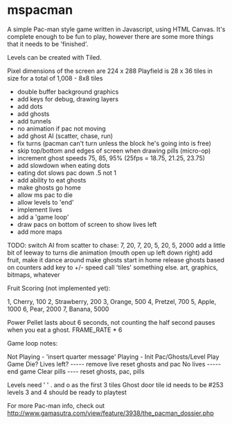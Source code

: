 # mspacman

A simple Pac-man style game written in Javascript, using HTML Canvas. It's complete enough to be fun to play, however there are some more things that it needs to be 'finished'.

Levels can be created with Tiled.

Pixel dimensions of the screen are 224 x 288
Playfield is 28 x 36 tiles in size for a total of 1,008 - 8x8 tiles

+ double buffer background graphics
+ add keys for debug, drawing layers
+ add dots
+ add ghosts
+ add tunnels
+ no animation if pac not moving
+ add ghost AI (scatter, chase, run)
+ fix turns (pacman can't turn unless the block he's going into is free)
+ skip top/bottom and edges of screen when drawing pills (micro-op)
+ increment ghost speeds 75, 85, 95% (25fps = 18.75, 21.25, 23.75)
+ add slowdown when eating dots
+ eating dot slows pac down .5 not 1
+ add ability to eat ghosts
+ make ghosts go home
+ allow ms pac to die
+ allow levels to 'end'
+ implement lives
+ add a 'game loop'
+ draw pacs on bottom of screen to show lives left
+ add more maps

TODO:
switch AI from scatter to chase: 7, 20, 7, 20, 5, 20, 5, 2000
add a little bit of leeway to turns
die animation (mouth open up left down right)
add fruit, make it dance around
make ghosts start in home
release ghosts based on counters
add key to +/- speed
call 'tiles' something else. art, graphics, bitmaps, whatever

Fruit Scoring (not implemented yet):

1, Cherry, 100
2, Strawberry, 200
3, Orange, 500
4, Pretzel, 700
5, Apple, 1000
6, Pear, 2000
7, Banana, 5000

Power Pellet lasts about 6 seconds, not counting the half second pauses when you eat a ghost. FRAME_RATE * 6

Game loop notes:

Not Playing - 'insert quarter message'
Playing - 
             Init Pac/Ghosts/Level
             Play Game
             Die? 
               Lives left? ----- remove live reset ghosts and pac
               No lives ----- end game
             Clear pills ---- reset ghosts, pac, pills

Levels need ' ' . and o as the first 3 tiles
Ghost door tile id needs to be #253
levels 3 and 4 should be ready to playtest

For more Pac-man info, check out http://www.gamasutra.com/view/feature/3938/the_pacman_dossier.php
